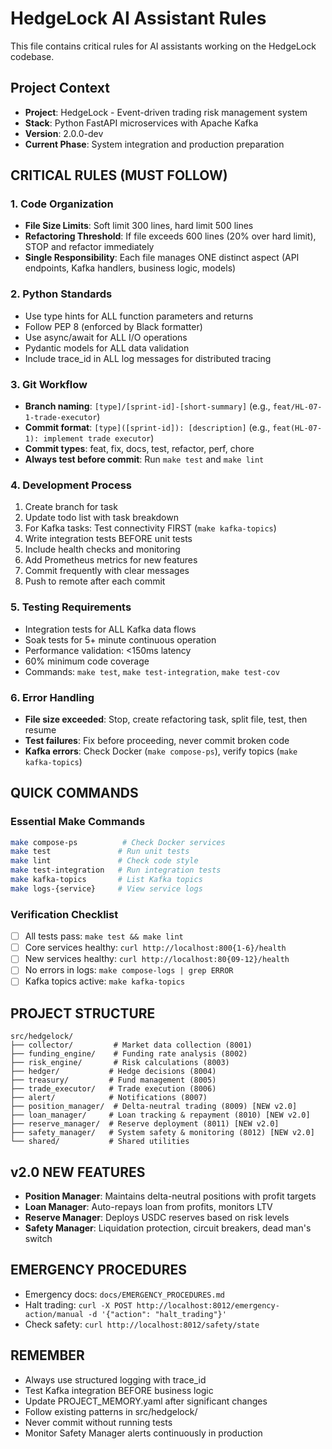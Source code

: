 # HedgeLock AI Assistant Rules

This file contains critical rules for AI assistants working on the HedgeLock codebase.

## Project Context
- **Project**: HedgeLock - Event-driven trading risk management system
- **Stack**: Python FastAPI microservices with Apache Kafka
- **Version**: 2.0.0-dev
- **Current Phase**: System integration and production preparation

## CRITICAL RULES (MUST FOLLOW)

### 1. Code Organization
- **File Size Limits**: Soft limit 300 lines, hard limit 500 lines
- **Refactoring Threshold**: If file exceeds 600 lines (20% over hard limit), STOP and refactor immediately
- **Single Responsibility**: Each file manages ONE distinct aspect (API endpoints, Kafka handlers, business logic, models)

### 2. Python Standards
- Use type hints for ALL function parameters and returns
- Follow PEP 8 (enforced by Black formatter)
- Use async/await for ALL I/O operations
- Pydantic models for ALL data validation
- Include trace_id in ALL log messages for distributed tracing

### 3. Git Workflow
- **Branch naming**: `[type]/[sprint-id]-[short-summary]` (e.g., `feat/HL-07-1-trade-executor`)
- **Commit format**: `[type]([sprint-id]): [description]` (e.g., `feat(HL-07-1): implement trade executor`)
- **Commit types**: feat, fix, docs, test, refactor, perf, chore
- **Always test before commit**: Run `make test` and `make lint`

### 4. Development Process
1. Create branch for task
2. Update todo list with task breakdown
3. For Kafka tasks: Test connectivity FIRST (`make kafka-topics`)
4. Write integration tests BEFORE unit tests
5. Include health checks and monitoring
6. Add Prometheus metrics for new features
7. Commit frequently with clear messages
8. Push to remote after each commit

### 5. Testing Requirements
- Integration tests for ALL Kafka data flows
- Soak tests for 5+ minute continuous operation
- Performance validation: <150ms latency
- 60% minimum code coverage
- Commands: `make test`, `make test-integration`, `make test-cov`

### 6. Error Handling
- **File size exceeded**: Stop, create refactoring task, split file, test, then resume
- **Test failures**: Fix before proceeding, never commit broken code
- **Kafka errors**: Check Docker (`make compose-ps`), verify topics (`make kafka-topics`)

## QUICK COMMANDS

### Essential Make Commands
```bash
make compose-ps          # Check Docker services
make test               # Run unit tests
make lint               # Check code style
make test-integration   # Run integration tests
make kafka-topics       # List Kafka topics
make logs-{service}     # View service logs
```

### Verification Checklist
- [ ] All tests pass: `make test && make lint`
- [ ] Core services healthy: `curl http://localhost:800{1-6}/health`
- [ ] New services healthy: `curl http://localhost:80{09-12}/health`
- [ ] No errors in logs: `make compose-logs | grep ERROR`
- [ ] Kafka topics active: `make kafka-topics`

## PROJECT STRUCTURE
```
src/hedgelock/
├── collector/         # Market data collection (8001)
├── funding_engine/    # Funding rate analysis (8002)
├── risk_engine/       # Risk calculations (8003)
├── hedger/           # Hedge decisions (8004)
├── treasury/         # Fund management (8005)
├── trade_executor/   # Trade execution (8006)
├── alert/            # Notifications (8007)
├── position_manager/  # Delta-neutral trading (8009) [NEW v2.0]
├── loan_manager/     # Loan tracking & repayment (8010) [NEW v2.0]
├── reserve_manager/  # Reserve deployment (8011) [NEW v2.0]
├── safety_manager/   # System safety & monitoring (8012) [NEW v2.0]
└── shared/           # Shared utilities
```

## v2.0 NEW FEATURES
- **Position Manager**: Maintains delta-neutral positions with profit targets
- **Loan Manager**: Auto-repays loan from profits, monitors LTV
- **Reserve Manager**: Deploys USDC reserves based on risk levels
- **Safety Manager**: Liquidation protection, circuit breakers, dead man's switch

## EMERGENCY PROCEDURES
- Emergency docs: `docs/EMERGENCY_PROCEDURES.md`
- Halt trading: `curl -X POST http://localhost:8012/emergency-action/manual -d '{"action": "halt_trading"}'`
- Check safety: `curl http://localhost:8012/safety/state`

## REMEMBER
- Always use structured logging with trace_id
- Test Kafka integration BEFORE business logic
- Update PROJECT_MEMORY.yaml after significant changes
- Follow existing patterns in src/hedgelock/
- Never commit without running tests
- Monitor Safety Manager alerts continuously in production